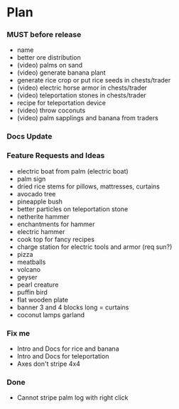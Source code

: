 # Plan

### MUST before release
- name
- better ore distribution
- (video) palms on sand
- (video) generate banana plant
- generate rice crop or put rice seeds in chests/trader
- (video) electric horse armor in chests/trader
- (video) teleportation stones in chests/trader
- recipe for teleportation device
- (video) throw coconuts
- (video) palm sapplings and banana from traders

### Docs Update

### Feature Requests and Ideas
- electric boat from palm (electric boat)
- palm sign
- dried rice stems for pillows, mattresses, curtains
- avocado tree
- pineapple bush
- better particles on teleportation stone
- netherite hammer
- enchantments for hammer
- electric hammer
- cook top for fancy recipes
- charge station for electric tools and armor (req sun?)
- pizza
- meatballs
- volcano
- geyser
- pearl creature
- puffin bird
- flat wooden plate
- banner 3 and 4 blocks long = curtains
- coconut lamps garland

### Fix me
- Intro and Docs for rice and banana
- Intro and Docs for teleportation
- Axes don't stripe 4x4

### Done
- Cannot stripe palm log with right click


